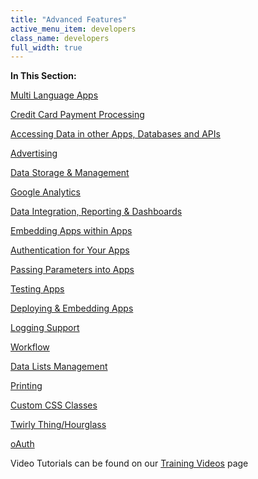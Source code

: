 ```yaml
---
title: "Advanced Features"
active_menu_item: developers
class_name: developers
full_width: true
---
```



**In This Section:**

[Multi Language Apps](multi-language-apps/)

[Credit Card Payment Processing](credit-card-payment-processing/)

[Accessing Data in other Apps, Databases and APIs](accessing-data-in-other-apps,-databases-and-apis/)

[Advertising](pro-account-advertising)

[Data Storage & Management](data-storage-management/)

[Google Analytics](google-analytics/)

[Data Integration, Reporting & Dashboards](data-integration,-reporting-dashboards/)

[Embedding Apps within Apps](embedding-apps-within-apps/)

[Authentication for Your Apps](authentication-for-your-apps/)

[Passing Parameters into Apps](passing-parameters-into-apps/)

[Testing Apps](testing-apps/)

[Deploying & Embedding Apps](deploying-embedding-apps/)

[Logging Support](logging-support/)

[Workflow](workflow/)

[Data Lists Management](data-lists-management/)

[Printing](printing/)

[Custom CSS Classes](custom-css-classes/)

[Twirly Thing/Hourglass](twirly-thing/hourglass/)

[oAuth](oauth/)

Video Tutorials can be found on our [Training Videos](http://www.applicationcraft.com/mobile-application/developer-center/training-videos) page

